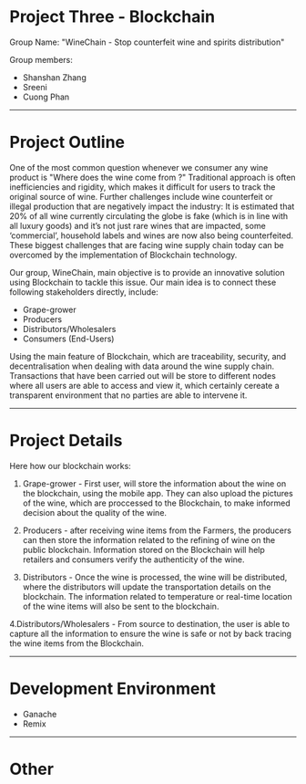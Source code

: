 [](Images/winechainproject.jpg)

# Project Three - Blockchain

 Group Name: "WineChain - Stop counterfeit wine and spirits distribution"

 Group members:
* Shanshan Zhang
* Sreeni
* Cuong Phan

---

# Project Outline 

One of the most common question whenever we consumer any wine product is "Where does the wine come from ?" Traditional approach is often inefficiencies and rigidity, which makes it difficult for users to track the original source of wine. Further challenges include wine counterfeit or illegal production that are negatively impact the industry: It is estimated that 20% of all wine currently circulating the globe is fake (which is in line with all luxury goods) and it’s not just rare wines that are impacted, some ‘commercial’, household labels and wines are now also being counterfeited. These biggest challenges that are facing wine supply chain today can be overcomed by the implementation of Blockchain technology.

Our group, WineChain, main objective is to provide an innovative solution using Blockchain to tackle this issue. Our main idea is to connect these following stakeholders directly, include:
* Grape-grower
* Producers
* Distributors/Wholesalers
* Consumers (End-Users)

Using the main feature of Blockchain, which are traceability, security, and decentralisation when dealing with data around the wine supply chain. Transactions that have been carried out will be store to different nodes where all users are able to access and view it, which certainly cereate a  transparent environment that no parties are able to intervene it.
  
---

# Project Details

Here how our blockchain works:

1. Grape-grower - First user, will store the information about the wine on the blockchain, using the mobile app. They can also upload the pictures of the wine, which are proccessed to the Blockchain, to make informed decision about the quality of the wine.

2. Producers - after receiving wine items from the Farmers, the producers can then store the information related to the refining of wine on the public blockchain. Information stored on the Blockchain will help retailers and consumers verify the authenticity of the wine. 

3. Distributors - Once the wine is processed, the wine will be distributed, where the distributors will update the transportation details on the blockchain. The information related to temperature or real-time location of the wine items will also be sent to the blockchain.

4.Distributors/Wholesalers - From source to destination, the user is able to capture all the information to ensure the wine is safe or not by back tracing the wine items from the Blockchain.


---

# Development Environment

* Ganache
* Remix

---
# Other


